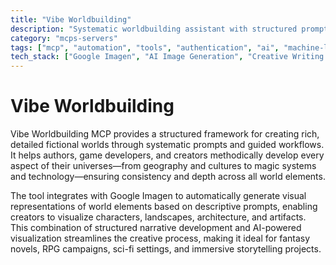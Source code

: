 ```yaml
---
title: "Vibe Worldbuilding"
description: "Systematic worldbuilding assistant with structured prompts and Google Imagen integration for generating visual representations of fictional universe elements."
category: "mcps-servers"
tags: ["mcp", "automation", "tools", "authentication", "ai", "machine-learning"]
tech_stack: ["Google Imagen", "AI Image Generation", "Creative Writing Tools", "Worldbuilding Frameworks"]
---
```


# Vibe Worldbuilding

Vibe Worldbuilding MCP provides a structured framework for creating rich, detailed fictional worlds through systematic prompts and guided workflows. It helps authors, game developers, and creators methodically develop every aspect of their universes—from geography and cultures to magic systems and technology—ensuring consistency and depth across all world elements.

The tool integrates with Google Imagen to automatically generate visual representations of world elements based on descriptive prompts, enabling creators to visualize characters, landscapes, architecture, and artifacts. This combination of structured narrative development and AI-powered visualization streamlines the creative process, making it ideal for fantasy novels, RPG campaigns, sci-fi settings, and immersive storytelling projects.
